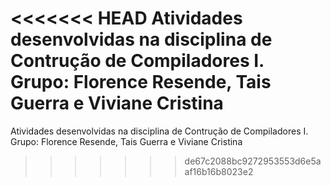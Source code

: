 <<<<<<< HEAD
Atividades desenvolvidas na disciplina de Contrução de Compiladores I. Grupo: Florence Resende, Tais Guerra e Viviane Cristina
=======
Atividades desenvolvidas na disciplina de Contrução de Compiladores I.
Grupo: Florence Resende, Tais Guerra e Viviane Cristina
>>>>>>> de67c2088bc9272953553d6e5aaf16b16b8023e2
